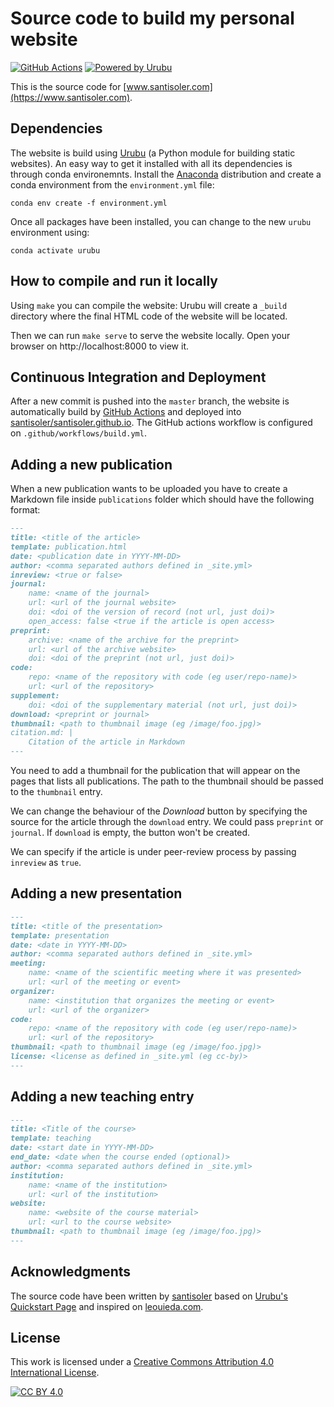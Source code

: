 # Source code to build my personal website

[![GitHub Actions](https://github.com/santisoler/website/workflows/build/badge.svg)](https://github.com/santisoler/website/actions)
[![Powered by Urubu](https://img.shields.io/badge/powered_by-urubu-blue.svg)](http://urubu.jandecaluwe.com/)

This is the source code for
[www.santisoler.com](https://www.santisoler.com).


## Dependencies

The website is build using [Urubu](http://urubu.jandecaluwe.com/) (a Python module for
building static websites).
An easy way to get it installed with all its dependencies is through conda environemnts.
Install the [Anaconda](https://www.anaconda.com/) distribution and create a conda
environment from the `environment.yml` file:

```
conda env create -f environment.yml
```

Once all packages have been installed, you can change to the new `urubu` environment
using:

```
conda activate urubu
```


## How to compile and run it locally

Using `make` you can compile the website: Urubu will create a `_build` directory where
the final HTML code of the website will be located.

Then we can run `make serve` to serve the website locally. Open your browser on
http://localhost:8000 to view it.


## Continuous Integration and Deployment

After a new commit is pushed into the `master` branch, the website is automatically
build by [GitHub Actions](https://github.com/features/actions) and deployed into
[santisoler/santisoler.github.io](https://www.github.com/santisoler/santisoler.github.io).
The GitHub actions workflow is configured on `.github/workflows/build.yml`.


## Adding a new publication

When a new publication wants to be uploaded you have to create a Markdown file inside
`publications` folder which should have the following format:

```markdown
---
title: <title of the article>
template: publication.html
date: <publication date in YYYY-MM-DD>
author: <comma separated authors defined in _site.yml>
inreview: <true or false>
journal:
    name: <name of the journal>
    url: <url of the journal website>
    doi: <doi of the version of record (not url, just doi)>
    open_access: false <true if the article is open access>
preprint:
    archive: <name of the archive for the preprint>
    url: <url of the archive website>
    doi: <doi of the preprint (not url, just doi)>
code:
    repo: <name of the repository with code (eg user/repo-name)>
    url: <url of the repository>
supplement:
    doi: <doi of the supplementary material (not url, just doi)>
download: <preprint or journal>
thumbnail: <path to thumbnail image (eg /image/foo.jpg)>
citation.md: |
    Citation of the article in Markdown
---
```

You need to add a thumbnail for the publication that will appear on the pages
that lists all publications. The path to the thumbnail should be passed to the
`thumbnail` entry.

We can change the behaviour of the _Download_ button by specifying the source
for the article through the `download` entry. We could pass `preprint` or
`journal`. If `download` is empty, the button won't be created.

We can specify if the article is under peer-review process by passing `inreview`
as `true`.


## Adding a new presentation

```markdown
---
title: <title of the presentation>
template: presentation
date: <date in YYYY-MM-DD>
author: <comma separated authors defined in _site.yml>
meeting:
    name: <name of the scientific meeting where it was presented>
    url: <url of the meeting or event>
organizer:
    name: <institution that organizes the meeting or event>
    url: <url of the organizer>
code:
    repo: <name of the repository with code (eg user/repo-name)>
    url: <url of the repository>
thumbnail: <path to thumbnail image (eg /image/foo.jpg)>
license: <license as defined in _site.yml (eg cc-by)>
---
```

## Adding a new teaching entry

```markdown
---
title: <Title of the course>
template: teaching
date: <start date in YYYY-MM-DD>
end_date: <date when the course ended (optional)>
author: <comma separated authors defined in _site.yml>
institution:
    name: <name of the institution>
    url: <url of the institution>
website:
    name: <website of the course material>
    url: <url to the course website>
thumbnail: <path to thumbnail image (eg /image/foo.jpg)>
---
```

## Acknowledgments

The source code have been written by [santisoler](https://www.santisoler.com) based on
[Urubu's Quickstart Page](https://github.com/jandecaluwe/urubu-quickstart/) and inspired
on [leouieda.com](https://www.leouieda.com).


## License

This work is licensed under a [Creative Commons Attribution 4.0 International
License][cc-by].

[![CC BY 4.0][cc-by-image]][cc-by]

[cc-by]: http://creativecommons.org/licenses/by/4.0/
[cc-by-image]: https://i.creativecommons.org/l/by/4.0/88x31.png
